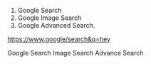 1. Google Search
2. Google Image Search
3. Google Advanced Search.


https://www.google/search&q=hey


Google Search
Image Search
Advance Search

